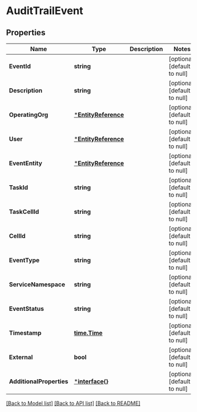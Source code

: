 # AuditTrailEvent

## Properties
Name | Type | Description | Notes
------------ | ------------- | ------------- | -------------
**EventId** | **string** |  | [optional] [default to null]
**Description** | **string** |  | [optional] [default to null]
**OperatingOrg** | [***EntityReference**](EntityReference.md) |  | [optional] [default to null]
**User** | [***EntityReference**](EntityReference.md) |  | [optional] [default to null]
**EventEntity** | [***EntityReference**](EntityReference.md) |  | [optional] [default to null]
**TaskId** | **string** |  | [optional] [default to null]
**TaskCellId** | **string** |  | [optional] [default to null]
**CellId** | **string** |  | [optional] [default to null]
**EventType** | **string** |  | [optional] [default to null]
**ServiceNamespace** | **string** |  | [optional] [default to null]
**EventStatus** | **string** |  | [optional] [default to null]
**Timestamp** | [**time.Time**](time.Time.md) |  | [optional] [default to null]
**External** | **bool** |  | [optional] [default to null]
**AdditionalProperties** | [***interface{}**](interface{}.md) |  | [optional] [default to null]

[[Back to Model list]](../README.md#documentation-for-models) [[Back to API list]](../README.md#documentation-for-api-endpoints) [[Back to README]](../README.md)


